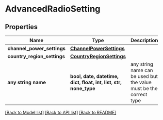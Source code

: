 # AdvancedRadioSetting


## Properties
Name | Type | Description | Notes
------------ | ------------- | ------------- | -------------
**channel_power_settings** | [**ChannelPowerSettings**](ChannelPowerSettings.md) |  | [optional] 
**country_region_settings** | [**CountryRegionSettings**](CountryRegionSettings.md) |  | [optional] 
**any string name** | **bool, date, datetime, dict, float, int, list, str, none_type** | any string name can be used but the value must be the correct type | [optional]

[[Back to Model list]](../README.md#documentation-for-models) [[Back to API list]](../README.md#documentation-for-api-endpoints) [[Back to README]](../README.md)


